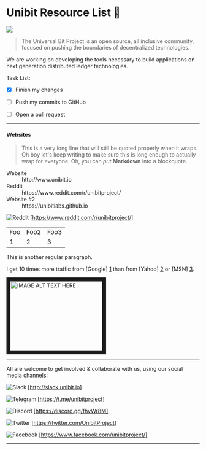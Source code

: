 # Unibit Resource List :paperclip:
![](https://img.shields.io/badge/Always-Changing-red.svg)

> The Universal Bit Project is an open source, 
> all inclusive community, focused on pushing the boundaries of decentralized technologies. 

We are working on developing the tools necessary to build applications on next generation distributed ledger technologies.

Task List:

- [x] Finish my changes
- [ ] Push my commits to GitHub
- [ ] Open a pull request


***

#### Websites
> This is a very long line that will still be quoted properly when it wraps. Oh boy let's keep writing to make sure this is long enough to actually wrap for everyone. Oh, you can *put* **Markdown** into a blockquote. 


<dl>
  <dt>Website</dt>
  <dd>http://www.unibit.io</dd>

  <dt>Reddit</dt>
  <dd>https://www.reddit.com/r/unibitproject/</dd>
  
  <dt>Website #2</dt>
  <dd>https://unibitlabs.github.io</dd>
</dl>

![](https://github.com/unibitlabs/Unibit-Documents/blob/master/images/reddit-logo.jpg "Reddit")
[https://www.reddit.com/r/unibitproject/]


<table>
    <tr>
        <td>Foo</td>
       <td>Foo2</td>
       <td>Foo3</td>
    </tr>
  <tr>
    <td>1</td>
    <td>2</td>
    <td>3</td>
  </tr>
</table>

This is another regular paragraph.

I get 10 times more traffic from [Google] [1] than from
[Yahoo] [2] or [MSN] [3].

  [1]: http://google.com/        "Google"
  [2]: http://search.yahoo.com/  "Yahoo Search"
  [3]: http://search.msn.com/    "MSN Search"


<a href="http://www.youtube.com/watch?feature=player_embedded&v=YOUTUBE_VIDEO_ID_HERE
" target="_blank"><img src="http://img.youtube.com/vi/YOUTUBE_VIDEO_ID_HERE/0.jpg" 
alt="IMAGE ALT TEXT HERE" width="240" height="180" border="10" /></a>

***
All are welcome to get involved & collaborate with us,
using our social media channels:

![](https://github.com/unibitlabs/Unibit-Documents/blob/master/images/slack-logo.png "Slack")
[http://slack.unibit.io]


![](https://github.com/unibitlabs/Unibit-Documents/blob/master/images/telegram-logo.png "Telegram")
[https://t.me/unibitproject]


![](https://github.com/unibitlabs/Unibit-Documents/blob/master/images/discord-logo.png "Discord")
[https://discord.gg/fhvWr8M]


![](https://github.com/unibitlabs/Unibit-Documents/blob/master/images/twitter-logo.png "Twitter")
[https://twitter.com/UnibitProject]


![](https://github.com/unibitlabs/Unibit-Documents/blob/master/images/fb-logo.png "Facebook")
[https://www.facebook.com/unibitproject/]
***

